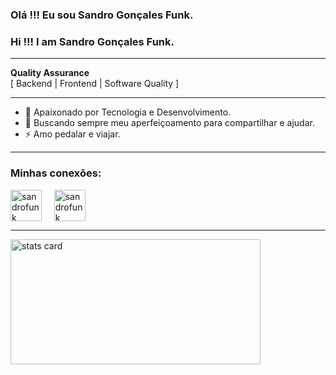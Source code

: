 <!---
sandrofunk/sandrofunk is a ✨ special ✨ repository because its `README.md` (this file) appears on your GitHub profile.
You can click the Preview link to take a look at your changes.
--->

### Olá !!! Eu sou Sandro Gonçales Funk.
### Hi !!! I am Sandro Gonçales Funk.

---

__Quality Assurance__
 <br /> [ Backend | Frontend | Software Quality ]

---

* 🌱 Apaixonado por Tecnologia e Desenvolvimento.
* 🎯 Buscando sempre meu aperfeiçoamento para compartilhar e ajudar.
* ⚡ Amo pedalar e viajar.

---
<h3 align="left">Minhas conexões:</h3>
<p align="left">
<a href="https://twitter.com/sandrofunk" target="blank"><img align="center" src="https://img.icons8.com/cute-clipart/64/000000/twitter.png" alt="sandrofunk" height="50" width="50" /></a> &nbsp;&nbsp;&nbsp;
<a href="https://www.linkedin.com/in/sandro-funk-790223174/" target="blank"><img align="center" src="https://img.icons8.com/cute-clipart/64/000000/linkedin.png" alt="sandrofunk" height="50" width="50" /></a>&nbsp;&nbsp;&nbsp;&nbsp;
</p>


<hr>

<p align= "left">
<a href="https://github.com/sandrofunk">
<img alt= "stats card" height="200px" width="400" src="https://github-readme-streak-stats.herokuapp.com/?user=sandrofunk&theme=radical">
</a>
</p>
